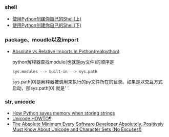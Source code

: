 

### shell
- [使用Python创建你自己的Shell(上)](http://www.codeceo.com/article/create-your-own-shell-in-python-part-1.html)
- [使用Python创建你自己的Shell(下)](http://www.codeceo.com/article/create-your-own-shell-in-python-part-2.html)


### package、moudle以及import

- [Absolute vs Relative Imports in Python(realpython)](https://realpython.com/absolute-vs-relative-python-imports/)

    python解释器查找module(也就是py文件)的顺序是
    ```bash
    sys.modules --> built-in --> sys.path
    ```
    sys.path[0]是解释器被调用来执行的py文件所在的目录。如果是以交互方式启动，那sys.path[0] 就是' '. 

### str, unicode
- [How Python saves memory when storing strings](https://rushter.com/blog/python-strings-and-memory/)
- [Unicode HOWTO¶](https://docs.python.org/3/howto/unicode.html)
- [The Absolute Minimum Every Software Developer Absolutely, Positively Must Know About Unicode and Character Sets (No Excuses!)](https://www.joelonsoftware.com/2003/10/08/the-absolute-minimum-every-software-developer-absolutely-positively-must-know-about-unicode-and-character-sets-no-excuses/)

